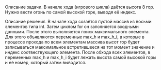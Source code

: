 Описание задачи.
В начале хода (игрового цикла) даётся высота 8 гор. Нужно вести огонь по самой высокой горе, выводя её индекс.

Описание решения.
В начале хода созаётся пустой массив из восьми элементов типа int. Затем циклом for он заполняется входными данными. 
После этого выполняется поиск максимального элемента. Для этого объявляются переменные  max_h и max_h_i, в которые в процессе прохода по всем элементам массива высот гор будет записываться максимальное встретившееся на тот момент значение и индекс соотвествующего элемента. После обхода всех элементов, в переменных max_h и max_h_i будет лежать высота самой высокой горы и её номер, который затем выводится.